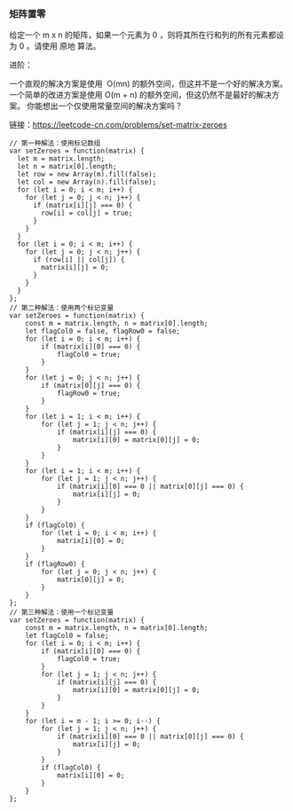 <!--
 * @Author: 月魂
 * @Date: 2021-03-21 20:45:50
 * @LastEditTime: 2021-03-21 20:52:54
 * @LastEditors: 月魂
 * @Description: 
 * @FilePath: \leetcode-per-day\day74.md
-->
### 矩阵置零
给定一个 m x n 的矩阵，如果一个元素为 0 ，则将其所在行和列的所有元素都设为 0 。请使用 原地 算法。

进阶：

一个直观的解决方案是使用  O(mn) 的额外空间，但这并不是一个好的解决方案。
一个简单的改进方案是使用 O(m + n) 的额外空间，但这仍然不是最好的解决方案。
你能想出一个仅使用常量空间的解决方案吗？

链接：https://leetcode-cn.com/problems/set-matrix-zeroes

```
// 第一种解法：使用标记数组
var setZeroes = function(matrix) {
  let m = matrix.length;
  let n = matrix[0].length;
  let row = new Array(m).fill(false);
  let col = new Array(n).fill(false);
  for (let i = 0; i < m; i++) {
    for (let j = 0; j < n; j++) {
      if (matrix[i][j] === 0) {
        row[i] = col[j] = true;
      }
    }
  }
  for (let i = 0; i < m; i++) {
    for (let j = 0; j < n; j++) {
      if (row[i] || col[j]) {
        matrix[i][j] = 0;
      }
    }
  }
};
// 第二种解法：使用两个标记变量
var setZeroes = function(matrix) {
    const m = matrix.length, n = matrix[0].length;
    let flagCol0 = false, flagRow0 = false;
    for (let i = 0; i < m; i++) {
        if (matrix[i][0] === 0) {
            flagCol0 = true;
        }
    }
    for (let j = 0; j < n; j++) {
        if (matrix[0][j] === 0) {
            flagRow0 = true;
        }
    }
    for (let i = 1; i < m; i++) {
        for (let j = 1; j < n; j++) {
            if (matrix[i][j] === 0) {
                matrix[i][0] = matrix[0][j] = 0;
            }
        }
    }
    for (let i = 1; i < m; i++) {
        for (let j = 1; j < n; j++) {
            if (matrix[i][0] === 0 || matrix[0][j] === 0) {
                matrix[i][j] = 0;
            }
        }
    }
    if (flagCol0) {
        for (let i = 0; i < m; i++) {
            matrix[i][0] = 0;
        }
    }
    if (flagRow0) {
        for (let j = 0; j < n; j++) {
            matrix[0][j] = 0;
        }
    }
};
// 第三种解法：使用一个标记变量
var setZeroes = function(matrix) {
    const m = matrix.length, n = matrix[0].length;
    let flagCol0 = false;
    for (let i = 0; i < m; i++) {
        if (matrix[i][0] === 0) {
            flagCol0 = true;
        }
        for (let j = 1; j < n; j++) {
            if (matrix[i][j] === 0) {
                matrix[i][0] = matrix[0][j] = 0;
            }
        }
    }
    for (let i = m - 1; i >= 0; i--) {
        for (let j = 1; j < n; j++) {
            if (matrix[i][0] === 0 || matrix[0][j] === 0) {
                matrix[i][j] = 0;
            }
        }
        if (flagCol0) {
            matrix[i][0] = 0;
        }
    }
};

```